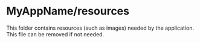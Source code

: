 # MyAppName/resources

This folder contains resources (such as images) needed by the application. This file can
be removed if not needed.
